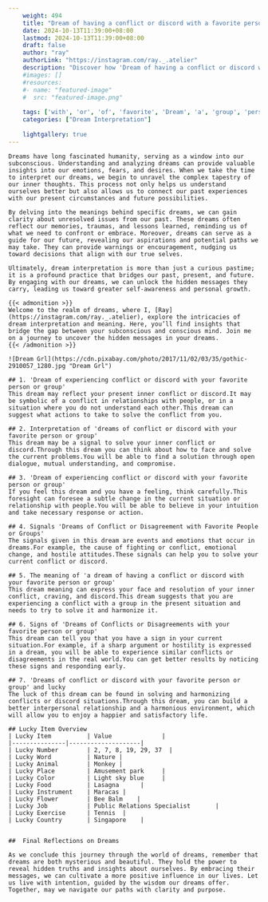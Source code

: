 ```yaml
---
    weight: 494
    title: "Dream of having a conflict or discord with a favorite person or a group"  # Assuming 'title' column exists
    date: 2024-10-13T11:39:00+08:00
    lastmod: 2024-10-13T11:39:00+08:00
    draft: false
    author: "ray"
    authorLink: "https://instagram.com/ray._.atelier"
    description: "Discover how 'Dream of having a conflict or discord with a favorite person or a group' can interpret your future and uncover its significant meanings in your life."
    #images: []
    #resources:
    #- name: "featured-image"
    #  src: "featured-image.png"
    
    tags: ['with', 'or', 'of', 'favorite', 'Dream', 'a', 'group', 'person', 'conflict', 'discord', 'having']
    categories: ["Dream Interpretation"]
    
    lightgallery: true
---
```

    
    Dreams have long fascinated humanity, serving as a window into our subconscious. Understanding and analyzing dreams can provide valuable insights into our emotions, fears, and desires. When we take the time to interpret our dreams, we begin to unravel the complex tapestry of our inner thoughts. This process not only helps us understand ourselves better but also allows us to connect our past experiences with our present circumstances and future possibilities.
    
    By delving into the meanings behind specific dreams, we can gain clarity about unresolved issues from our past. These dreams often reflect our memories, traumas, and lessons learned, reminding us of what we need to confront or embrace. Moreover, dreams can serve as a guide for our future, revealing our aspirations and potential paths we may take. They can provide warnings or encouragement, nudging us toward decisions that align with our true selves.
    
    Ultimately, dream interpretation is more than just a curious pastime; it is a profound practice that bridges our past, present, and future. By engaging with our dreams, we can unlock the hidden messages they carry, leading us toward greater self-awareness and personal growth.
    
    {{< admonition >}}
    Welcome to the realm of dreams, where I, [Ray](https://instagram.com/ray._.atelier), explore the intricacies of dream interpretation and meaning. Here, you’ll find insights that bridge the gap between your subconscious and conscious mind. Join me on a journey to uncover the hidden messages in your dreams.
    {{< /admonition >}}
    
    ![Dream Grl](https://cdn.pixabay.com/photo/2017/11/02/03/35/gothic-2910057_1280.jpg "Dream Grl")
    
    ## 1. 'Dream of experiencing conflict or discord with your favorite person or group'
    This dream may reflect your present inner conflict or discord.It may be symbolic of a conflict in relationships with people, or in a situation where you do not understand each other.This dream can suggest what actions to take to solve the conflict from you.
    
    ## 2. Interpretation of 'dreams of conflict or discord with your favorite person or group'
    This dream may be a signal to solve your inner conflict or discord.Through this dream you can think about how to face and solve the current problems.You will be able to find a solution through open dialogue, mutual understanding, and compromise.
    
    ## 3. 'Dream of experiencing conflict or discord with your favorite person or group'
    If you feel this dream and you have a feeling, think carefully.This foresight can foresee a subtle change in the current situation or relationship with people.You will be able to believe in your intuition and take necessary response or action.
    
    ## 4. Signals 'Dreams of Conflict or Disagreement with Favorite People or Groups'
    The signals given in this dream are events and emotions that occur in dreams.For example, the cause of fighting or conflict, emotional change, and hostile attitudes.These signals can help you to solve your current conflict or discord.
    
    ## 5. The meaning of 'a dream of having a conflict or discord with your favorite person or group'
    This dream meaning can express your face and resolution of your inner conflict, craving, and discord.This dream suggests that you are experiencing a conflict with a group in the present situation and needs to try to solve it and harmonize it.
    
    ## 6. Signs of 'Dreams of Conflicts or Disagreements with your favorite person or group'
    This dream can tell you that you have a sign in your current situation.For example, if a sharp argument or hostility is expressed in a dream, you will be able to experience similar conflicts or disagreements in the real world.You can get better results by noticing these signs and responding early.
    
    ## 7. 'Dreams of conflict or discord with your favorite person or group' and lucky
    The luck of this dream can be found in solving and harmonizing conflicts or discord situations.Through this dream, you can build a better interpersonal relationship and a harmonious environment, which will allow you to enjoy a happier and satisfactory life.
    
    ## Lucky Item Overview
    | Lucky Item          | Value              |
    |---------------|--------------------|
    | Lucky Number        | 2, 7, 8, 19, 29, 37  |
    | Lucky Word          | Nature |
    | Lucky Animal        | Monkey |
    | Lucky Place         | Amusement park     |
    | Lucky Color         | Light sky blue     |
    | Lucky Food          | Lasagna      |
    | Lucky Instrument    | Maracas |
    | Lucky Flower        | Bee Balm    |
    | Lucky Job           | Public Relations Specialist       |
    | Lucky Exercise      | Tennis  |
    | Lucky Country       | Singapore    |
    
    
    ##  Final Reflections on Dreams
    
    As we conclude this journey through the world of dreams, remember that dreams are both mysterious and beautiful. They hold the power to reveal hidden truths and insights about ourselves. By embracing their messages, we can cultivate a more positive influence in our lives. Let us live with intention, guided by the wisdom our dreams offer. Together, may we navigate our paths with clarity and purpose.
    
